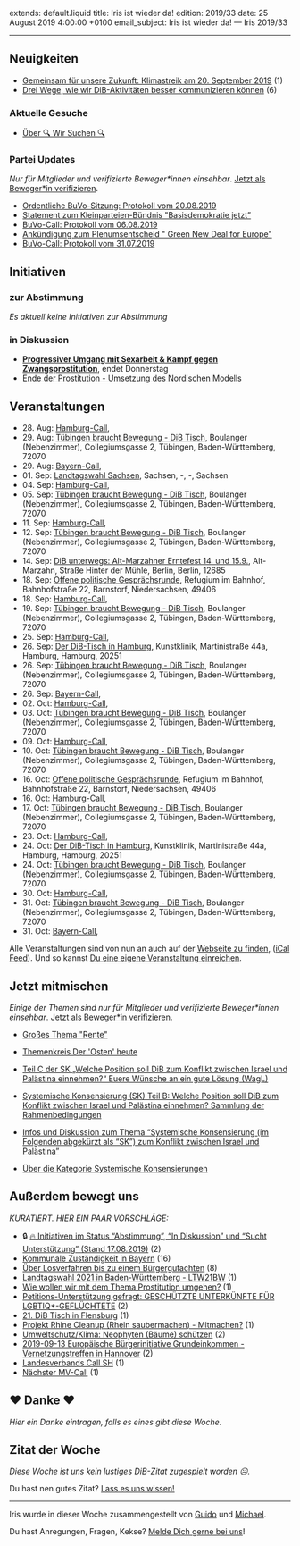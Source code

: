 
extends: default.liquid
title:  Iris ist wieder da!
edition: 2019/33
date: 25 August 2019 4:00:00 +0100
email_subject: Iris ist wieder da! — Iris 2019/33

---


## Neuigkeiten

 - [Gemeinsam für unsere Zukunft: Klimastreik am 20. September 2019](https://marktplatz.bewegung.jetzt/t/gemeinsam-fuer-unsere-zukunft-klimastreik-am-20-september-2019/31128) (1)
 - [Drei Wege, wie wir DiB-Aktivitäten besser kommunizieren können](https://marktplatz.bewegung.jetzt/t/drei-wege-wie-wir-dib-aktivitaeten-besser-kommunizieren-koennen/31096) (6)

### Aktuelle Gesuche

 - [Über 🔍 Wir Suchen 🔍](https://marktplatz.bewegung.jetzt/t/ueber-wir-suchen/8837)

### Partei Updates

_Nur für Mitglieder und verifizierte Beweger\*innen einsehbar_. [Jetzt als Beweger\*in verifizieren](https://bewegung.jetzt/bewegerin-werden/).

 - [Ordentliche BuVo-Sitzung: Protokoll vom 20.08.2019](https://marktplatz.bewegung.jetzt/t/ordentliche-buvo-sitzung-protokoll-vom-20-08-2019/31109)
 - [Statement zum Kleinparteien-Bündnis "Basisdemokratie jetzt”](https://marktplatz.bewegung.jetzt/t/statement-zum-kleinparteien-buendnis-basisdemokratie-jetzt/31107)
 - [BuVo-Call: Protokoll vom 06.08.2019](https://marktplatz.bewegung.jetzt/t/buvo-call-protokoll-vom-06-08-2019/30926)
 - [Ankündigung zum Plenumsentscheid " Green New Deal for Europe"](https://marktplatz.bewegung.jetzt/t/ankuendigung-zum-plenumsentscheid-green-new-deal-for-europe/30900)
 - [BuVo-Call: Protokoll vom 31.07.2019](https://marktplatz.bewegung.jetzt/t/buvo-call-protokoll-vom-31-07-2019/30876)

## Initiativen

### zur Abstimmung
_Es aktuell keine Initiativen zur Abstimmung_

### in Diskussion
 - **[Progressiver Umgang mit Sexarbeit & Kampf gegen Zwangsprostitution](https://abstimmen.bewegung.jetzt/initiative/285-progressiver-umgang-mit-sexarbeit-kampf-gegen-zwangsprostitution)**, endet Donnerstag
 - [Ende der Prostitution - Umsetzung des Nordischen Modells](https://abstimmen.bewegung.jetzt/initiative/286-ende-der-prostitution-umsetzung-des-nordischen-modells)


## Veranstaltungen

 - 28.&nbsp;Aug: [Hamburg-Call](https://bewegung.jetzt/veranstaltungen/hamburg-call-2-2019-08-28/), 
 - 29.&nbsp;Aug: [Tübingen braucht Bewegung - DiB Tisch](https://bewegung.jetzt/veranstaltungen/tuebingen-braucht-bewegung-dib-tisch-2019-08-29/), Boulanger (Nebenzimmer), Collegiumsgasse 2, Tübingen, Baden-Württemberg, 72070
 - 29.&nbsp;Aug: [Bayern-Call](https://bewegung.jetzt/veranstaltungen/bayern-call-2019-08-29/), 
 - 01.&nbsp;Sep: [Landtagswahl Sachsen](https://bewegung.jetzt/veranstaltungen/landtagswahl-sachsen/), Sachsen, -, -, Sachsen
 - 04.&nbsp;Sep: [Hamburg-Call](https://bewegung.jetzt/veranstaltungen/hamburg-call-2-2019-09-04/), 
 - 05.&nbsp;Sep: [Tübingen braucht Bewegung - DiB Tisch](https://bewegung.jetzt/veranstaltungen/tuebingen-braucht-bewegung-dib-tisch-2019-09-05/), Boulanger (Nebenzimmer), Collegiumsgasse 2, Tübingen, Baden-Württemberg, 72070
 - 11.&nbsp;Sep: [Hamburg-Call](https://bewegung.jetzt/veranstaltungen/hamburg-call-2-2019-09-11/), 
 - 12.&nbsp;Sep: [Tübingen braucht Bewegung - DiB Tisch](https://bewegung.jetzt/veranstaltungen/tuebingen-braucht-bewegung-dib-tisch-2019-09-12/), Boulanger (Nebenzimmer), Collegiumsgasse 2, Tübingen, Baden-Württemberg, 72070
 - 14.&nbsp;Sep: [DiB unterwegs: Alt-Marzahner Erntefest 14. und 15.9.](https://bewegung.jetzt/veranstaltungen/dib-unterwegs-alt-marzahner-erntefest-14-und-15-9/), Alt-Marzahn, Straße Hinter der Mühle, Berlin, Berlin, 12685
 - 18.&nbsp;Sep: [Offene politische Gesprächsrunde](https://bewegung.jetzt/veranstaltungen/offene-politische-gespraechsrunde-2019-09-18/), Refugium im Bahnhof, Bahnhofstraße 22, Barnstorf, Niedersachsen, 49406
 - 18.&nbsp;Sep: [Hamburg-Call](https://bewegung.jetzt/veranstaltungen/hamburg-call-2-2019-09-18/), 
 - 19.&nbsp;Sep: [Tübingen braucht Bewegung - DiB Tisch](https://bewegung.jetzt/veranstaltungen/tuebingen-braucht-bewegung-dib-tisch-2019-09-19/), Boulanger (Nebenzimmer), Collegiumsgasse 2, Tübingen, Baden-Württemberg, 72070
 - 25.&nbsp;Sep: [Hamburg-Call](https://bewegung.jetzt/veranstaltungen/hamburg-call-2-2019-09-25/), 
 - 26.&nbsp;Sep: [Der DiB-Tisch in Hamburg](https://bewegung.jetzt/veranstaltungen/der-dib-tisch-in-hamburg-2019-09-26/), Kunstklinik, Martinistraße 44a, Hamburg, Hamburg, 20251
 - 26.&nbsp;Sep: [Tübingen braucht Bewegung - DiB Tisch](https://bewegung.jetzt/veranstaltungen/tuebingen-braucht-bewegung-dib-tisch-2019-09-26/), Boulanger (Nebenzimmer), Collegiumsgasse 2, Tübingen, Baden-Württemberg, 72070
 - 26.&nbsp;Sep: [Bayern-Call](https://bewegung.jetzt/veranstaltungen/bayern-call-2019-09-26/), 
 - 02.&nbsp;Oct: [Hamburg-Call](https://bewegung.jetzt/veranstaltungen/hamburg-call-2-2019-10-02/), 
 - 03.&nbsp;Oct: [Tübingen braucht Bewegung - DiB Tisch](https://bewegung.jetzt/veranstaltungen/tuebingen-braucht-bewegung-dib-tisch-2019-10-03/), Boulanger (Nebenzimmer), Collegiumsgasse 2, Tübingen, Baden-Württemberg, 72070
 - 09.&nbsp;Oct: [Hamburg-Call](https://bewegung.jetzt/veranstaltungen/hamburg-call-2-2019-10-09/), 
 - 10.&nbsp;Oct: [Tübingen braucht Bewegung - DiB Tisch](https://bewegung.jetzt/veranstaltungen/tuebingen-braucht-bewegung-dib-tisch-2019-10-10/), Boulanger (Nebenzimmer), Collegiumsgasse 2, Tübingen, Baden-Württemberg, 72070
 - 16.&nbsp;Oct: [Offene politische Gesprächsrunde](https://bewegung.jetzt/veranstaltungen/offene-politische-gespraechsrunde-2019-10-16/), Refugium im Bahnhof, Bahnhofstraße 22, Barnstorf, Niedersachsen, 49406
 - 16.&nbsp;Oct: [Hamburg-Call](https://bewegung.jetzt/veranstaltungen/hamburg-call-2-2019-10-16/), 
 - 17.&nbsp;Oct: [Tübingen braucht Bewegung - DiB Tisch](https://bewegung.jetzt/veranstaltungen/tuebingen-braucht-bewegung-dib-tisch-2019-10-17/), Boulanger (Nebenzimmer), Collegiumsgasse 2, Tübingen, Baden-Württemberg, 72070
 - 23.&nbsp;Oct: [Hamburg-Call](https://bewegung.jetzt/veranstaltungen/hamburg-call-2-2019-10-23/), 
 - 24.&nbsp;Oct: [Der DiB-Tisch in Hamburg](https://bewegung.jetzt/veranstaltungen/der-dib-tisch-in-hamburg-2019-10-24/), Kunstklinik, Martinistraße 44a, Hamburg, Hamburg, 20251
 - 24.&nbsp;Oct: [Tübingen braucht Bewegung - DiB Tisch](https://bewegung.jetzt/veranstaltungen/tuebingen-braucht-bewegung-dib-tisch-2019-10-24/), Boulanger (Nebenzimmer), Collegiumsgasse 2, Tübingen, Baden-Württemberg, 72070
 - 30.&nbsp;Oct: [Hamburg-Call](https://bewegung.jetzt/veranstaltungen/hamburg-call-2-2019-10-30/), 
 - 31.&nbsp;Oct: [Tübingen braucht Bewegung - DiB Tisch](https://bewegung.jetzt/veranstaltungen/tuebingen-braucht-bewegung-dib-tisch-2019-10-31/), Boulanger (Nebenzimmer), Collegiumsgasse 2, Tübingen, Baden-Württemberg, 72070
 - 31.&nbsp;Oct: [Bayern-Call](https://bewegung.jetzt/veranstaltungen/bayern-call-2019-10-31/), 


Alle Veranstaltungen sind von nun an auch auf der [Webseite zu finden](https://bewegung.jetzt/veranstaltungen/), ([iCal Feed](https://bewegung.jetzt/?ical=1)). Und so kannst [Du eine eigene Veranstaltung einreichen](https://marktplatz.bewegung.jetzt/t/eine-veranstaltung-auf-der-webseite-einreichen/21379).

## Jetzt mitmischen

_Einige der Themen sind nur für Mitglieder und verifizierte Beweger\*innen einsehbar_. [Jetzt als Beweger\*in verifizieren](https://bewegung.jetzt/bewegerin-werden/).

 - [Großes Thema "Rente"](https://marktplatz.bewegung.jetzt/t/grosses-thema-rente/30951)
 - [Themenkreis Der 'Osten' heute](https://marktplatz.bewegung.jetzt/t/themenkreis-der-osten-heute/20162)

 - [Teil C der SK „Welche Position soll DiB zum Konflikt zwischen Israel und Palästina einnehmen?“ Euere Wünsche an ein gute Lösung (WagL)](https://marktplatz.bewegung.jetzt/t/teil-c-der-sk-welche-position-soll-dib-zum-konflikt-zwischen-israel-und-palaestina-einnehmen-euere-wuensche-an-ein-gute-loesung-wagl/23423)
 - [Systemische Konsensierung (SK) Teil B: Welche Position soll DiB zum Konflikt zwischen Israel und Palästina einnehmen? Sammlung der Rahmenbedingungen](https://marktplatz.bewegung.jetzt/t/systemische-konsensierung-sk-teil-b-welche-position-soll-dib-zum-konflikt-zwischen-israel-und-palaestina-einnehmen-sammlung-der-rahmenbedingungen/22729)
 - [Infos und Diskussion zum Thema “Systemische Konsensierung (im Folgenden abgekürzt als “SK”) zum Konflikt zwischen Israel und Palästina”](https://marktplatz.bewegung.jetzt/t/infos-und-diskussion-zum-thema-systemische-konsensierung-im-folgenden-abgekuerzt-als-sk-zum-konflikt-zwischen-israel-und-palaestina/20677)
 - [Über die Kategorie Systemische Konsensierungen](https://marktplatz.bewegung.jetzt/t/ueber-die-kategorie-systemische-konsensierungen/12555)


## Außerdem bewegt uns

_KURATIERT. HIER EIN PAAR VORSCHLÄGE:_
 - 🔒 [:fire: Initiativen im Status &ldquo;Abstimmung&rdquo;, &ldquo;In Diskussion&rdquo; und &ldquo;Sucht Unterstützung&rdquo; (Stand 17.08.2019)](https://marktplatz.bewegung.jetzt/t/initiativen-im-status-abstimmung-in-diskussion-und-sucht-unterstuetzung-stand-17-08-2019/8430) (2)
 - [Kommunale Zuständigkeit in Bayern](https://marktplatz.bewegung.jetzt/t/kommunale-zustaendigkeit-in-bayern/31049) (16)
 - [Über Losverfahren bis zu einem Bürgergutachten](https://marktplatz.bewegung.jetzt/t/ueber-losverfahren-bis-zu-einem-buergergutachten/31057) (8)
 - [Landtagswahl 2021 in Baden-Württemberg - LTW21BW](https://marktplatz.bewegung.jetzt/t/landtagswahl-2021-in-baden-wuerttemberg-ltw21bw/31031) (1)
 - [Wie wollen wir mit dem Thema Prostitution umgehen?](https://marktplatz.bewegung.jetzt/t/wie-wollen-wir-mit-dem-thema-prostitution-umgehen/31000) (1)
 - [Petitions-Unterstützung gefragt: GESCHÜTZTE UNTERKÜNFTE FÜR LGBTIQ*-GEFLÜCHTETE](https://marktplatz.bewegung.jetzt/t/petitions-unterstuetzung-gefragt-geschuetzte-unterkuenfte-fuer-lgbtiq-gefluechtete/31025) (2)
 - [21. DiB Tisch in Flensburg](https://marktplatz.bewegung.jetzt/t/21-dib-tisch-in-flensburg/31134) (1)
 - [Projekt Rhine Cleanup (Rhein saubermachen) - Mitmachen?](https://marktplatz.bewegung.jetzt/t/projekt-rhine-cleanup-rhein-saubermachen-mitmachen/31038) (1)
 - [Umweltschutz/Klima: Neophyten (Bäume) schützen](https://marktplatz.bewegung.jetzt/t/umweltschutz-klima-neophyten-baeume-schuetzen/31068) (2)
 - [2019-09-13 Europäische Bürgerinitiative Grundeinkommen - Vernetzungstreffen in Hannover](https://marktplatz.bewegung.jetzt/t/2019-09-13-europaeische-buergerinitiative-grundeinkommen-vernetzungstreffen-in-hannover/31123) (2)
 - [Landesverbands Call SH](https://marktplatz.bewegung.jetzt/t/landesverbands-call-sh/31135) (1)
 - [Nächster MV-Call](https://marktplatz.bewegung.jetzt/t/naechster-mv-call/31132) (1)

## ❤️ Danke ❤️
_Hier ein Danke eintragen, falls es eines gibt diese Woche._

## Zitat der Woche
_Diese Woche ist uns kein lustiges DiB-Zitat zugespielt worden ☹._

Du hast nen gutes Zitat? [Lass es uns wissen!](https://marktplatz.bewegung.jetzt/t/lustige-dib-zitate/10175)


---

Iris wurde in dieser Woche zusammengestellt von [Guido](https://marktplatz.bewegung.jetzt/u/Guido/) und [Michael](https://marktplatz.bewegung.jetzt/u/MichaelVoss/).

Du hast Anregungen, Fragen, Kekse? [Melde Dich gerne bei uns](https://marktplatz.bewegung.jetzt/t/neu-iris-die-woechtliche-zusammenfasssung-zum-sonntagsbrunch/10990)!

